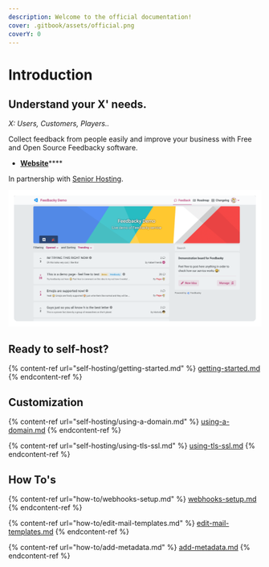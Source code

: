 ```yaml
---
description: Welcome to the official documentation!
cover: .gitbook/assets/official.png
coverY: 0
---
```


# Introduction

## Understand your X' needs.

_X: Users, Customers, Players.._

Collect feedback from people easily and improve your business with Free and Open Source Feedbacky software.

* [**Website**](https://feedbacky.net)****

In partnership with [Senior Hosting](project-overview/senior-hosting.md).

![Demo Board](<.gitbook/assets/image (1).png>)

## Ready to self-host?

{% content-ref url="self-hosting/getting-started.md" %}
[getting-started.md](self-hosting/getting-started.md)
{% endcontent-ref %}

## Customization

{% content-ref url="self-hosting/using-a-domain.md" %}
[using-a-domain.md](self-hosting/using-a-domain.md)
{% endcontent-ref %}

{% content-ref url="self-hosting/using-tls-ssl.md" %}
[using-tls-ssl.md](self-hosting/using-tls-ssl.md)
{% endcontent-ref %}

## How To's

{% content-ref url="how-to/webhooks-setup.md" %}
[webhooks-setup.md](how-to/webhooks-setup.md)
{% endcontent-ref %}

{% content-ref url="how-to/edit-mail-templates.md" %}
[edit-mail-templates.md](how-to/edit-mail-templates.md)
{% endcontent-ref %}

{% content-ref url="how-to/add-metadata.md" %}
[add-metadata.md](how-to/add-metadata.md)
{% endcontent-ref %}

